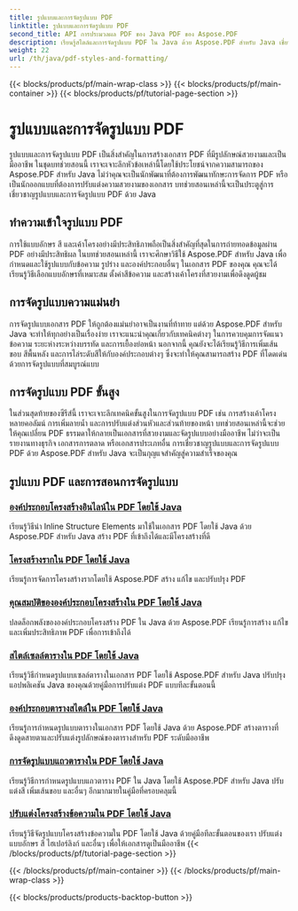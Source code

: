 ```yaml
---
title: รูปแบบและการจัดรูปแบบ PDF
linktitle: รูปแบบและการจัดรูปแบบ PDF
second_title: API การประมวลผล PDF ของ Java PDF ของ Aspose.PDF
description: เรียนรู้สไตล์และการจัดรูปแบบ PDF ใน Java ด้วย Aspose.PDF สำหรับ Java เชี่ยวชาญด้านสุนทรียศาสตร์และเค้าโครงของ PDF สำหรับเอกสารที่สวยงาม
weight: 22
url: /th/java/pdf-styles-and-formatting/
---
```


{{< blocks/products/pf/main-wrap-class >}}
{{< blocks/products/pf/main-container >}}
{{< blocks/products/pf/tutorial-page-section >}}

# รูปแบบและการจัดรูปแบบ PDF


รูปแบบและการจัดรูปแบบ PDF เป็นสิ่งสำคัญในการสร้างเอกสาร PDF ที่มีรูปลักษณ์สวยงามและเป็นมืออาชีพ ในชุดบทช่วยสอนนี้ เราจะเจาะลึกหัวข้อเหล่านี้โดยใช้ประโยชน์จากความสามารถของ Aspose.PDF สำหรับ Java ไม่ว่าคุณจะเป็นนักพัฒนาที่ต้องการพัฒนาทักษะการจัดการ PDF หรือเป็นนักออกแบบที่ต้องการปรับแต่งความสวยงามของเอกสาร บทช่วยสอนเหล่านี้จะเป็นประตูสู่การเชี่ยวชาญรูปแบบและการจัดรูปแบบ PDF ด้วย Java

## ทำความเข้าใจรูปแบบ PDF

การใช้แบบอักษร สี และเค้าโครงอย่างมีประสิทธิภาพถือเป็นสิ่งสำคัญที่สุดในการถ่ายทอดข้อมูลผ่าน PDF อย่างมีประสิทธิผล ในบทช่วยสอนเหล่านี้ เราจะศึกษาวิธีใช้ Aspose.PDF สำหรับ Java เพื่อกำหนดและใช้รูปแบบกับข้อความ รูปร่าง และองค์ประกอบอื่นๆ ในเอกสาร PDF ของคุณ คุณจะได้เรียนรู้วิธีเลือกแบบอักษรที่เหมาะสม ตั้งค่าสีข้อความ และสร้างเค้าโครงที่สวยงามเพื่อดึงดูดผู้ชม

## การจัดรูปแบบความแม่นยำ

การจัดรูปแบบเอกสาร PDF ให้ถูกต้องแม่นยำอาจเป็นงานที่ท้าทาย แต่ด้วย Aspose.PDF สำหรับ Java จะทำให้ทุกอย่างเป็นเรื่องง่าย เราจะแนะนำคุณเกี่ยวกับเทคนิคต่างๆ ในการควบคุมการจัดแนวข้อความ ระยะห่างระหว่างบรรทัด และการเยื้องย่อหน้า นอกจากนี้ คุณยังจะได้เรียนรู้วิธีการเพิ่มเส้นขอบ สีพื้นหลัง และการไล่ระดับสีให้กับองค์ประกอบต่างๆ ซึ่งจะทำให้คุณสามารถสร้าง PDF ที่โดดเด่นด้วยการจัดรูปแบบที่สมบูรณ์แบบ

## การจัดรูปแบบ PDF ขั้นสูง

ในส่วนสุดท้ายของซีรีส์นี้ เราจะเจาะลึกเทคนิคขั้นสูงในการจัดรูปแบบ PDF เช่น การสร้างเค้าโครงหลายคอลัมน์ การเพิ่มลายน้ำ และการปรับแต่งส่วนหัวและส่วนท้ายของหน้า บทช่วยสอนเหล่านี้จะช่วยให้คุณเปลี่ยน PDF ธรรมดาให้กลายเป็นเอกสารที่สวยงามและจัดรูปแบบอย่างมืออาชีพ ไม่ว่าจะเป็นรายงานทางธุรกิจ เอกสารการตลาด หรือเอกสารประเภทอื่น การเชี่ยวชาญรูปแบบและการจัดรูปแบบ PDF ด้วย Aspose.PDF สำหรับ Java จะเป็นกุญแจสำคัญสู่ความสำเร็จของคุณ

## รูปแบบ PDF และการสอนการจัดรูปแบบ
### [องค์ประกอบโครงสร้างอินไลน์ใน PDF โดยใช้ Java](./inline-structure-elements-in-pdf-using-java/)
เรียนรู้วิธีนำ Inline Structure Elements มาใช้ในเอกสาร PDF โดยใช้ Java ด้วย Aspose.PDF สำหรับ Java สร้าง PDF ที่เข้าถึงได้และมีโครงสร้างที่ดี
### [โครงสร้างรากใน PDF โดยใช้ Java](./root-structure-in-pdf-using-java/)
เรียนรู้การจัดการโครงสร้างรากโดยใช้ Aspose.PDF สร้าง แก้ไข และปรับปรุง PDF
### [คุณสมบัติขององค์ประกอบโครงสร้างใน PDF โดยใช้ Java](./structure-elements-properties-in-pdf-using-java/)
ปลดล็อกพลังขององค์ประกอบโครงสร้าง PDF ใน Java ด้วย Aspose.PDF เรียนรู้การสร้าง แก้ไข และเพิ่มประสิทธิภาพ PDF เพื่อการเข้าถึงได้
### [สไตล์เซลล์ตารางใน PDF โดยใช้ Java](./style-table-cell-in-pdf-using-java/)
เรียนรู้วิธีกำหนดรูปแบบเซลล์ตารางในเอกสาร PDF โดยใช้ Aspose.PDF สำหรับ Java ปรับปรุงแอปพลิเคชัน Java ของคุณด้วยคู่มือการปรับแต่ง PDF แบบทีละขั้นตอนนี้
### [องค์ประกอบตารางสไตล์ใน PDF โดยใช้ Java](./style-table-element-in-pdf-using-java/)
เรียนรู้การกำหนดรูปแบบตารางในเอกสาร PDF โดยใช้ Java ด้วย Aspose.PDF สร้างตารางที่ดึงดูดสายตาและปรับแต่งรูปลักษณ์ของตารางสำหรับ PDF ระดับมืออาชีพ
### [การจัดรูปแบบแถวตารางใน PDF โดยใช้ Java](./style-table-row-in-pdf-using-java/)
เรียนรู้วิธีการกำหนดรูปแบบแถวตาราง PDF ใน Java โดยใช้ Aspose.PDF สำหรับ Java ปรับแต่งสี เพิ่มเส้นขอบ และอื่นๆ อีกมากมายในคู่มือที่ครอบคลุมนี้
### [ปรับแต่งโครงสร้างข้อความใน PDF โดยใช้ Java](./style-text-structure-in-pdf-using-java/)
เรียนรู้วิธีจัดรูปแบบโครงสร้างข้อความใน PDF โดยใช้ Java ด้วยคู่มือทีละขั้นตอนของเรา ปรับแต่งแบบอักษร สี ไฮเปอร์ลิงก์ และอื่นๆ เพื่อให้เอกสารดูเป็นมืออาชีพ
{{< /blocks/products/pf/tutorial-page-section >}}

{{< /blocks/products/pf/main-container >}}
{{< /blocks/products/pf/main-wrap-class >}}

{{< blocks/products/products-backtop-button >}}
